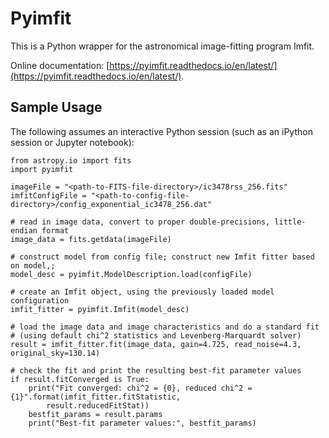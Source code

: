 # Pyimfit

This is a Python wrapper for the astronomical image-fitting program Imfit.

Online documentation: [https://pyimfit.readthedocs.io/en/latest/](https://pyimfit.readthedocs.io/en/latest/).


## Sample Usage

The following assumes an interactive Python session (such as an iPython session
or Jupyter notebook):

    from astropy.io import fits
    import pyimfit
    
    imageFile = "<path-to-FITS-file-directory>/ic3478rss_256.fits"
    imfitConfigFile = "<path-to-config-file-directory>/config_exponential_ic3478_256.dat"

    # read in image data, convert to proper double-precisions, little-endian format
    image_data = fits.getdata(imageFile)

    # construct model from config file; construct new Imfit fitter based on model,;
    model_desc = pyimfit.ModelDescription.load(configFile)

    # create an Imfit object, using the previously loaded model configuration
    imfit_fitter = pyimfit.Imfit(model_desc)

    # load the image data and image characteristics and do a standard fit
    # (using default chi^2 statistics and Levenberg-Marquardt solver)
    result = imfit_fitter.fit(image_data, gain=4.725, read_noise=4.3, original_sky=130.14)
    
    # check the fit and print the resulting best-fit parameter values
    if result.fitConverged is True:
        print("Fit converged: chi^2 = {0}, reduced chi^2 = {1}".format(imfit_fitter.fitStatistic,
            result.reducedFitStat))
        bestfit_params = result.params
        print("Best-fit parameter values:", bestfit_params)
